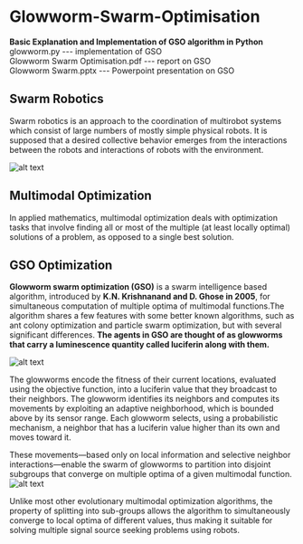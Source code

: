 # Glowworm-Swarm-Optimisation

**Basic Explanation and Implementation of GSO algorithm in Python**<br />
glowworm.py --- implementation of GSO<br />
Glowworm Swarm Optimisation.pdf --- report on GSO<br />
Glowworm Swarm.pptx --- Powerpoint presentation on GSO

## Swarm Robotics

Swarm robotics is an approach to the coordination of multirobot systems which consist of large numbers of mostly simple physical robots. It is supposed that a desired collective behavior emerges from the interactions between the robots and interactions of robots with the environment.

![alt text](http://i.vimeocdn.com/video/554172311_1920.jpg)


## Multimodal Optimization 

In applied mathematics, multimodal optimization deals with optimization tasks that involve finding all or most of the multiple (at least locally optimal) solutions of a problem, as opposed to a single best solution.

## GSO Optimization

**Glowworm swarm optimization (GSO)** is a swarm intelligence based algorithm, introduced by **K.N. Krishnanand and D. Ghose in 2005**, for simultaneous computation of multiple optima of multimodal functions.The algorithm shares a few features with some better known algorithms, such as ant colony optimization and particle swarm optimization, but with several significant differences. **The agents in GSO are thought of as glowworms that carry a luminescence quantity called luciferin along with them.**

![alt text](https://i.ytimg.com/vi/HCwXodKwiWQ/hqdefault.jpg "Glowworm")

The glowworms encode the fitness of their current locations, evaluated using the objective function, into a luciferin value that they broadcast to their neighbors. The glowworm identifies its neighbors and computes its movements by exploiting an adaptive neighborhood, which is bounded above by its sensor range. Each glowworm selects, using a probabilistic mechanism, a neighbor that has a luciferin value higher than its own and moves toward it. 

These movements—based only on local information and selective neighbor interactions—enable the swarm of glowworms to partition into disjoint subgroups that converge on multiple optima of a given multimodal function. 
![alt text](https://varunrajk.gitlab.io/images/gsomain.png)


Unlike most other evolutionary multimodal optimization algorithms, the property of splitting into sub-groups allows the algorithm to simultaneously converge to local optima of different values, thus making it suitable for solving multiple signal source seeking problems using robots.




